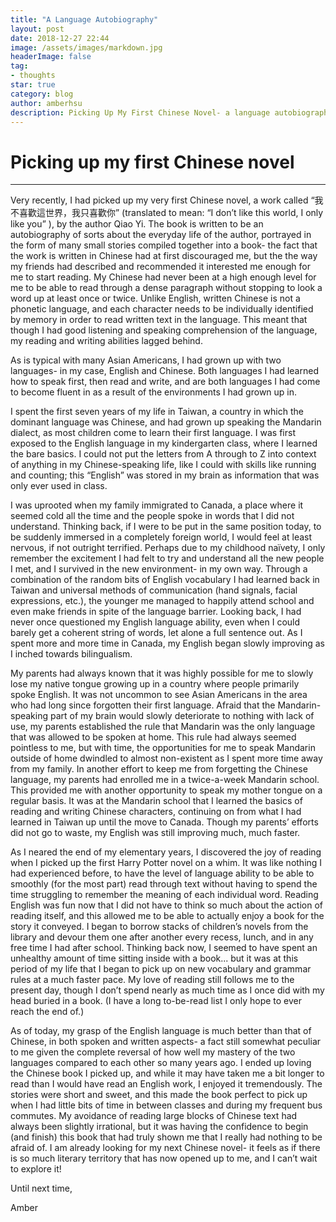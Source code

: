 ```yaml
---
title: "A Language Autobiography"
layout: post
date: 2018-12-27 22:44
image: /assets/images/markdown.jpg
headerImage: false
tag:
- thoughts
star: true
category: blog
author: amberhsu
description: Picking Up My First Chinese Novel- a language autobiography
---
```


# Picking up my first Chinese novel
---
Very recently, I had picked up my very first Chinese novel, a work called “我不喜歡這世界，我只喜歡你” (translated to mean: “I don’t like this world, I only like you” ), by the author Qiao Yi. The book is written to be an autobiography of sorts about the everyday life of the author, portrayed in the form of many small stories compiled together into a book- the fact that the work is written in Chinese had at first discouraged me, but the the way my friends had described and recommended it interested me enough for me to start reading. My Chinese had never been at a high enough level for me to be able to read through a dense paragraph without stopping to look a word up at least once or twice. Unlike English, written Chinese is not a phonetic language, and each character needs to be individually identified by memory in order to read written text in the language. This meant that though I had good listening and speaking comprehension of the language, my reading and writing abilities lagged behind. 

As is typical with many Asian Americans, I had grown up with two languages- in my case, English and Chinese. Both languages I had learned how to speak first, then read and write, and are both languages I had come to become fluent in as a result of the environments I had grown up in.

I spent the first seven years of my life in Taiwan, a country in which the dominant language was Chinese, and had grown up speaking the Mandarin dialect, as most children come to learn their first language. I was first exposed to the English language in my kindergarten class, where I learned the bare basics. I could not put the letters from A through to Z into context of anything in my Chinese-speaking life, like I could with skills like running and counting; this “English” was stored in my brain as information that was only ever used in class.

I was uprooted when my family immigrated to Canada, a place where it seemed cold all the time and the people spoke in words that I did not understand. Thinking back, if I were to be put in the same position today, to be suddenly immersed in a completely foreign world, I would feel at least nervous, if not outright terrified. Perhaps due to my childhood naïvety, I only remember the excitement I had felt to try and understand all the new people I met, and I survived in the new environment- in my own way. Through a combination of the random bits of English vocabulary I had learned back in Taiwan and universal methods of communication (hand signals, facial expressions, etc.), the younger me managed to happily attend school and even make friends in spite of the language barrier. Looking back, I had never once questioned my English language ability, even when I could barely get a coherent string of words, let alone a full sentence out. As I spent more and more time in Canada, my English began slowly improving as I inched towards bilingualism.

My parents had always known that it was highly possible for me to slowly lose my native tongue growing up in a country where people primarily spoke English. It was not uncommon to see Asian Americans in the area who had long since forgotten their first language. Afraid that the Mandarin-speaking part of my brain would slowly deteriorate to nothing with lack of use, my parents established the rule that Mandarin was the only language that was allowed to be spoken at home. This rule had always seemed pointless to me, but with time, the opportunities for me to speak Mandarin outside of home dwindled to almost non-existent as I spent more time away from my family. In another effort to keep me from forgetting the Chinese language, my parents had enrolled me in a twice-a-week Mandarin school. This provided me with another opportunity to speak my mother tongue on a regular basis. It was at the Mandarin school that I learned the basics of reading and writing Chinese characters, continuing on from what I had learned in Taiwan up until the move to Canada. Though my parents’ efforts did not go to waste, my English was still improving much, much faster.

As I neared the end of my elementary years, I discovered the joy of reading when I picked up the first Harry Potter novel on a whim. It was like nothing I had experienced before, to have the level of language ability to be able to smoothly (for the most part) read through text without having to spend the time struggling to remember the meaning of each individual word. Reading English was fun now that I did not have to think so much about the action of reading itself, and this allowed me to be able to actually enjoy a book for the story it conveyed. I began to borrow stacks of children’s novels from the library and devour them one after another every recess, lunch, and in any free time I had after school. Thinking back now, I seemed to have spent an unhealthy amount of time sitting inside with a book... but it was at this period of my life that I began to pick up on new vocabulary and grammar rules at a much faster pace. My love of reading still follows me to the present day, though I don’t spend nearly as much time as I once did with my head buried in a book. (I have a long to-be-read list I only hope to ever reach the end of.)

As of today, my grasp of the English language is much better than that of Chinese, in both spoken and written aspects- a fact still somewhat peculiar to me given the complete reversal of how well my mastery of the two languages compared to each other so many years ago. I ended up loving the Chinese book I picked up, and while it may have taken me a bit longer to read than I would have read an English work, I enjoyed it tremendously. The stories were short and sweet, and this made the book perfect to pick up when I had little bits of time in between classes and during my frequent bus commutes. My avoidance of reading large blocks of Chinese text had always been slightly irrational, but it was having the confidence to begin (and finish) this book that had truly shown me that I really had nothing to be afraid of. I am already looking for my next Chinese novel- it feels as if there is so much literary territory that has now opened up to me, and I can’t wait to explore it!

Until next time,

Amber
